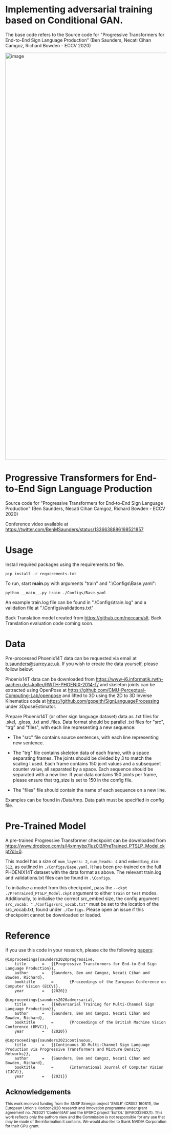 # Implementing adversarial training based on Conditional GAN. 

The base code refers to the Source code for "Progressive Transformers for End-to-End Sign Language Production" (Ben Saunders, Necati Cihan Camgoz, Richard Bowden - ECCV 2020) 

<img width="1267" alt="image" src="https://user-images.githubusercontent.com/67995592/198539967-f1fd513b-743a-462b-8c15-1438646429dd.png">



#

# Progressive Transformers for End-to-End Sign Language Production

Source code for "Progressive Transformers for End-to-End Sign Language Production" (Ben Saunders, Necati Cihan Camgoz, Richard Bowden - ECCV 2020) 

Conference video available at https://twitter.com/BenMSaunders/status/1336638886198521857

# Usage

Install required packages using the requirements.txt file.

`pip install -r requirements.txt`

To run, start __main__.py with arguments "train" and ".\Configs\Base.yaml":

`python __main__.py train ./Configs/Base.yaml` 

An example train.log file can be found in ".\Configs\train.log" and a validation file at ".\Configs\validations.txt"

Back Translation model created from https://github.com/neccam/slt. Back Translation evaluation code coming soon.

# Data

Pre-processed Phoenix14T data can be requested via email at b.saunders@surrey.ac.uk. If you wish to create the data yourself, please follow below:

Phoenix14T data can be downloaded from https://www-i6.informatik.rwth-aachen.de/~koller/RWTH-PHOENIX-2014-T/ and skeleton joints can be extracted using OpenPose at  https://github.com/CMU-Perceptual-Computing-Lab/openpose and lifted to 3D using the 2D to 3D Inverse Kinematics code at https://github.com/gopeith/SignLanguageProcessing under 3DposeEstimator.

Prepare Phoenix14T (or other sign language dataset) data as .txt files for .skel, .gloss, .txt and .files. Data format should be parallel .txt files for "src", "trg" and "files", with each line representing a new sequence:

- The "src" file contains source sentences, with each line representing new sentence. 

- The "trg" file contains skeleton data of each frame, with a space separating frames. The joints should be divided by 3 to match the scaling I used. Each frame contains 150 joint values and a subsequent counter value, all separated by a space. Each sequence should be separated with a new line. If your data contains 150 joints per frame, please ensure that trg_size is set to 150 in the config file. 

- The "files" file should contain the name of each sequence on a new line. 

Examples can be found in /Data/tmp. Data path must be specified in config file.

# Pre-Trained Model

A pre-trained Progressive Transformer checkpoint can be downloaded from https://www.dropbox.com/s/l4xmnybp7luz0l3/PreTrained_PTSLP_Model.ckpt?dl=0. 

This model has a size of ```num_layers: 2```, ```num_heads: 4``` and ```embedding_dim: 512```, as outlined in ```./Configs/Base.yaml```. It has been pre-trained on the full PHOENIX14T dataset with the data format as above. The relevant train.log and validations.txt files can be found in ```.\Configs```.

To initialise a model from this checkpoint, pass the ```--ckpt ./PreTrained_PTSLP_Model.ckpt``` argument to either ```train``` or ```test``` modes. Additionally, to initialise the correct src_embed size, the config argument ```src_vocab: "./Configs/src_vocab.txt"``` must be set to the location of the src_vocab.txt, found under ```./Configs```. Please open an issue if this checkpoint cannot be downloaded or loaded.

# Reference

If you use this code in your research, please cite the following [papers](https://arxiv.org/abs/2004.14874):

```
@inproceedings{saunders2020progressive,
	title		=	{{Progressive Transformers for End-to-End Sign Language Production}},
	author		=	{Saunders, Ben and Camgoz, Necati Cihan and Bowden, Richard},
	booktitle   	=   	{Proceedings of the European Conference on Computer Vision (ECCV)},
	year		=	{2020}}

@inproceedings{saunders2020adversarial,
	title		=	{{Adversarial Training for Multi-Channel Sign Language Production}},
	author		=	{Saunders, Ben and Camgoz, Necati Cihan and Bowden, Richard},
	booktitle   	=   	{Proceedings of the British Machine Vision Conference (BMVC)},
	year		=	{2020}}

@inproceedings{saunders2021continuous,
	title		=	{{Continuous 3D Multi-Channel Sign Language Production via Progressive Transformers and Mixture Density Networks}},
	author		=	{Saunders, Ben and Camgoz, Necati Cihan and Bowden, Richard},
	booktitle   	=   	{International Journal of Computer Vision (IJCV)},
	year		=	{2021}}

```

## Acknowledgements
<sub>This work received funding from the SNSF Sinergia project 'SMILE' (CRSII2 160811), the European Union's Horizon2020 research and innovation programme under grant agreement no. 762021 'Content4All' and the EPSRC project 'ExTOL' (EP/R03298X/1). This work reflects only the authors view and the Commission is not responsible for any use that may be made of the information it contains. We would also like to thank NVIDIA Corporation for their GPU grant. </sub>
